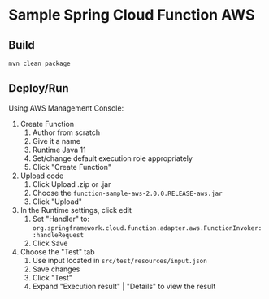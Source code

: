 # Sample Spring Cloud Function AWS
## Build
```shell
mvn clean package
```

## Deploy/Run
Using AWS Management Console:
1. Create Function
   1. Author from scratch
   2. Give it a name
   3. Runtime Java 11
   4. Set/change default execution role appropriately
   5. Click "Create Function"
2. Upload code
   1. Click Upload .zip or .jar
   2. Choose the `function-sample-aws-2.0.0.RELEASE-aws.jar`
   3. Click "Upload"
3. In the Runtime settings, click edit
   1. Set "Handler" to: `org.springframework.cloud.function.adapter.aws.FunctionInvoker::handleRequest`
   2. Click Save
4. Choose the "Test" tab
   1. Use input located in `src/test/resources/input.json`
   2. Save changes
   3. Click "Test"
   4. Expand "Execution result" | "Details" to view the result